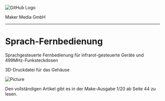 ![GitHub Logo](http://www.heise.de/make/icons/make_logo.png) 

Maker Media GmbH
***

# Sprach-Fernbedienung
Sprachgesteuerte Fernbedienung für infrarot-gesteuerte Geräte und 499MHz-Funksteckdosen

3D-Druckdatei für das Gehäuse 

![Picture](https://github.com/Make-Magazin/Sprach-Fernbedienung/blob/master/IMG_0047.JPG)

Den vollständigen Artikel gibt es in der Make-Ausgabe 1/20 ab Seite 44 zu lesen. 
